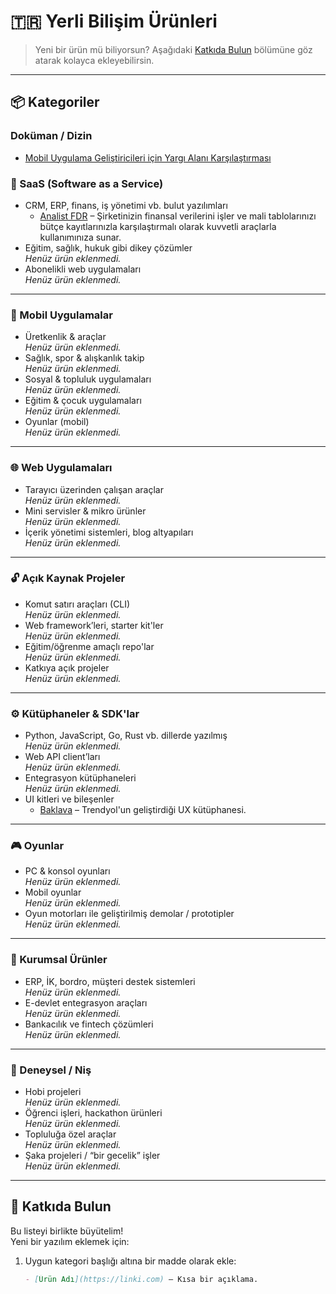 # 🇹🇷 Yerli Bilişim Ürünleri

> Yeni bir ürün mü biliyorsun? Aşağıdaki [Katkıda Bulun](#katkıda-bulun) bölümüne göz atarak kolayca ekleyebilirsin.

---

## 📦 Kategoriler

### Doküman / Dizin

 - [Mobil Uygulama Geliştiricileri için Yargı Alanı Karşılaştırması](https://heroic-starburst-9817e4.netlify.app/)

### 🧠 SaaS (Software as a Service)
- CRM, ERP, finans, iş yönetimi vb. bulut yazılımları  
  - [Analist FDR](https://www.analistfdr.com/) – Şirketinizin finansal verilerini işler ve mali tablolarınızı bütçe kayıtlarınızla karşılaştırmalı olarak kuvvetli araçlarla kullanımınıza sunar.
- Eğitim, sağlık, hukuk gibi dikey çözümler  
  _Henüz ürün eklenmedi._
- Abonelikli web uygulamaları  
  _Henüz ürün eklenmedi._

---

### 📱 Mobil Uygulamalar
- Üretkenlik & araçlar  
  _Henüz ürün eklenmedi._
- Sağlık, spor & alışkanlık takip  
  _Henüz ürün eklenmedi._
- Sosyal & topluluk uygulamaları  
  _Henüz ürün eklenmedi._
- Eğitim & çocuk uygulamaları  
  _Henüz ürün eklenmedi._
- Oyunlar (mobil)  
  _Henüz ürün eklenmedi._

---

### 🌐 Web Uygulamaları
- Tarayıcı üzerinden çalışan araçlar  
  _Henüz ürün eklenmedi._
- Mini servisler & mikro ürünler  
  _Henüz ürün eklenmedi._
- İçerik yönetimi sistemleri, blog altyapıları  
  _Henüz ürün eklenmedi._

---

### 🔓 Açık Kaynak Projeler
- Komut satırı araçları (CLI)  
  _Henüz ürün eklenmedi._
- Web framework’leri, starter kit'ler  
  _Henüz ürün eklenmedi._
- Eğitim/öğrenme amaçlı repo'lar  
  _Henüz ürün eklenmedi._
- Katkıya açık projeler  
  _Henüz ürün eklenmedi._

---

### ⚙️ Kütüphaneler & SDK'lar
- Python, JavaScript, Go, Rust vb. dillerde yazılmış  
  _Henüz ürün eklenmedi._
- Web API client’ları  
  _Henüz ürün eklenmedi._
- Entegrasyon kütüphaneleri  
  _Henüz ürün eklenmedi._
- UI kitleri ve bileşenler  
   - [Baklava](https://github.com/Trendyol/baklava) – Trendyol'un geliştirdiği UX kütüphanesi.

---

### 🎮 Oyunlar
- PC & konsol oyunları  
  _Henüz ürün eklenmedi._
- Mobil oyunlar  
  _Henüz ürün eklenmedi._
- Oyun motorları ile geliştirilmiş demolar / prototipler  
  _Henüz ürün eklenmedi._

---

### 💼 Kurumsal Ürünler
- ERP, İK, bordro, müşteri destek sistemleri  
  _Henüz ürün eklenmedi._
- E-devlet entegrasyon araçları  
  _Henüz ürün eklenmedi._
- Bankacılık ve fintech çözümleri  
  _Henüz ürün eklenmedi._

---

### 🧪 Deneysel / Niş
- Hobi projeleri  
  _Henüz ürün eklenmedi._
- Öğrenci işleri, hackathon ürünleri  
  _Henüz ürün eklenmedi._
- Topluluğa özel araçlar  
  _Henüz ürün eklenmedi._
- Şaka projeleri / “bir gecelik” işler  
  _Henüz ürün eklenmedi._

---

## 🤝 Katkıda Bulun

Bu listeyi birlikte büyütelim!  
Yeni bir yazılım eklemek için:

1. Uygun kategori başlığı altına bir madde olarak ekle:
   ```markdown
   - [Ürün Adı](https://linki.com) – Kısa bir açıklama.

